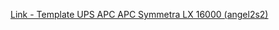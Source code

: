 [Link - Template UPS APC APC Symmetra LX 16000 (angel2s2)](https://github.com/angel2s2/zabbix/tree/master/symmetra_lx)
